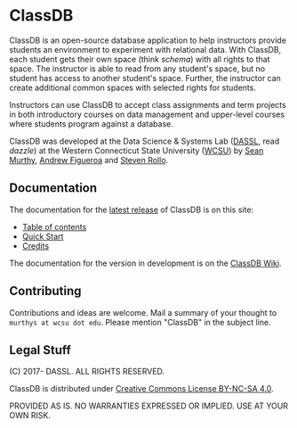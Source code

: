 # ClassDB

ClassDB is an open-source database application to help instructors provide students an environment to experiment with relational data. With ClassDB, each student gets their own space (think _schema_) with all rights to that space. The instructor is able to read from any student's space, but no student has access to another student's space. Further, the instructor can create additional common spaces with selected rights for students.

Instructors can use ClassDB to accept class assignments and term projects in both introductory courses on data management and upper-level courses where students program against a database.

ClassDB was developed at the Data Science & Systems Lab ([DASSL](http://sites.wcsu.edu/murthys/research/dassl/), read _dazzle_) at the Western Connecticut State University ([WCSU](http://wcsu.edu/)) by [Sean Murthy](http://sites.wcsu.edu/murthys/), [Andrew Figueroa](https://github.com/afig) and [Steven Rollo](https://github.com/srrollo).

## Documentation

The documentation for the [latest release](https://github.com/DASSL/ClassDB/releases/latest) of ClassDB is on this site:
* [Table of contents](toc)
* [Quick Start](Introduction#quick-start)
* [Credits](Credits)

The documentation for the version in development is on the [ClassDB Wiki](https://github.com/DASSL/ClassDB/wiki).

## Contributing

Contributions and ideas are welcome. Mail a summary of your thought to `murthys at wcsu dot edu`. Please mention "ClassDB" in the subject line.

## Legal Stuff

(C) 2017- DASSL. ALL RIGHTS RESERVED.

ClassDB is distributed under [Creative Commons License BY-NC-SA 4.0](https://creativecommons.org/licenses/by-nc-sa/4.0/).

PROVIDED AS IS. NO WARRANTIES EXPRESSED OR IMPLIED. USE AT YOUR OWN RISK.
